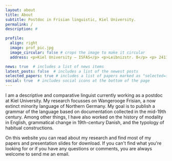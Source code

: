 ```yaml
---
layout: about
title: About
subtitle: Postdoc in Frisian linguistic, Kiel University.
permalink: /
description: #

profile:
  align: right
  image: prof_pic.jpg
  image_circular: false # crops the image to make it circular
  address: <p>Kiel University – ISFAS</p> <p>Leibnizstr. 8</p> <p> 24118 Kiel, Germany</p>

news: true  # includes a list of news items
latest_posts: false  # includes a list of the newest posts
selected_papers: true # includes a list of papers marked as "selected={true}"
social: true  # includes social icons at the bottom of the page
---
```


I am a descriptive and comparative linguist currently working as a postdoc at Kiel University. My research focusses on Wangerooge Frisian, a now extinct minority language of Northern Germany. My goal is to publish a grammar of the language based on documentation collected in the mid-19th century. Among other things, I have also worked on the history of modality in English, grammatical change in 19th-century Danish, and the typology of habitual constructions.

On this website you can read about my research and find most of my papers and presentation slides for download. If you can't find what you're looking for or if you have any questions or comments, you are always welcome to send me an email.
